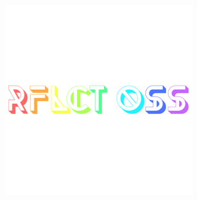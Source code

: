 <p align="center">
  <img width="512" height="512" src="https://github.com/Zariaa27/ReflectOSS/blob/ee255cad31eb6a1c098e0473d87351fac7f09632/RFLCT/rainbow-rflct.png">
</p>
